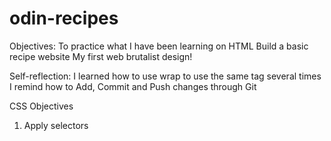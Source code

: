 # odin-recipes

Objectives:
To practice what I have been learning on HTML
Build a basic recipe website
My first web brutalist design!

Self-reflection:
I learned how to use wrap to use the same tag several times
I remind how to Add, Commit and Push changes through Git

CSS Objectives
1. Apply selectors